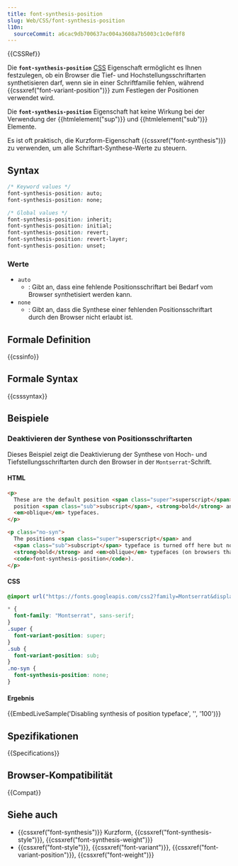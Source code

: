 ```yaml
---
title: font-synthesis-position
slug: Web/CSS/font-synthesis-position
l10n:
  sourceCommit: a6cac9db700637ac004a3608a7b5003c1c0ef8f8
---
```


{{CSSRef}}

Die **`font-synthesis-position`** [CSS](/de/docs/Web/CSS) Eigenschaft ermöglicht es Ihnen festzulegen, ob ein Browser die Tief- und Hochstellungsschriftarten synthetisieren darf, wenn sie in einer Schriftfamilie fehlen, während {{cssxref("font-variant-position")}} zum Festlegen der Positionen verwendet wird.

Die **`font-synthesis-position`** Eigenschaft hat keine Wirkung bei der Verwendung der {{htmlelement("sup")}} und {{htmlelement("sub")}} Elemente.

Es ist oft praktisch, die Kurzform-Eigenschaft {{cssxref("font-synthesis")}} zu verwenden, um alle Schriftart-Synthese-Werte zu steuern.

## Syntax

```css
/* Keyword values */
font-synthesis-position: auto;
font-synthesis-position: none;

/* Global values */
font-synthesis-position: inherit;
font-synthesis-position: initial;
font-synthesis-position: revert;
font-synthesis-position: revert-layer;
font-synthesis-position: unset;
```

### Werte

- `auto`
  - : Gibt an, dass eine fehlende Positionsschriftart bei Bedarf vom Browser synthetisiert werden kann.
- `none`
  - : Gibt an, dass die Synthese einer fehlenden Positionsschriftart durch den Browser nicht erlaubt ist.

## Formale Definition

{{cssinfo}}

## Formale Syntax

{{csssyntax}}

## Beispiele

### Deaktivieren der Synthese von Positionsschriftarten

Dieses Beispiel zeigt die Deaktivierung der Synthese von Hoch- und Tiefstellungsschriftarten durch den Browser in der `Montserrat`-Schrift.

#### HTML

```html
<p>
  These are the default position <span class="super">superscript</span>,
  position <span class="sub">subscript</span>, <strong>bold</strong> and
  <em>oblique</em> typefaces.
</p>

<p class="no-syn">
  The positions <span class="super">superscript</span> and
  <span class="sub">subscript</span> typeface is turned off here but not the
  <strong>bold</strong> and <em>oblique</em> typefaces (on browsers that support
  <code>font-synthesis-position</code>).
</p>
```

#### CSS

```css
@import url("https://fonts.googleapis.com/css2?family=Montserrat&display=swap");

* {
  font-family: "Montserrat", sans-serif;
}
.super {
  font-variant-position: super;
}
.sub {
  font-variant-position: sub;
}
.no-syn {
  font-synthesis-position: none;
}
```

#### Ergebnis

{{EmbedLiveSample('Disabling synthesis of position typeface', '', '100')}}

## Spezifikationen

{{Specifications}}

## Browser-Kompatibilität

{{Compat}}

## Siehe auch

- {{cssxref("font-synthesis")}} Kurzform, {{cssxref("font-synthesis-style")}}, {{cssxref("font-synthesis-weight")}}
- {{cssxref("font-style")}}, {{cssxref("font-variant")}}, {{cssxref("font-variant-position")}}, {{cssxref("font-weight")}}
